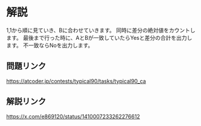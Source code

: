 # 解説
1,1から順に見ていき、Bに合わせていきます。
同時に差分の絶対値をカウントします。
最後まで行った時に、AとBが一致していたらYesと差分の合計を出力します。
不一致ならNoを出力します。

## 問題リンク
https://atcoder.jp/contests/typical90/tasks/typical90_ca

## 解説リンク
https://x.com/e869120/status/1410007233262276612
